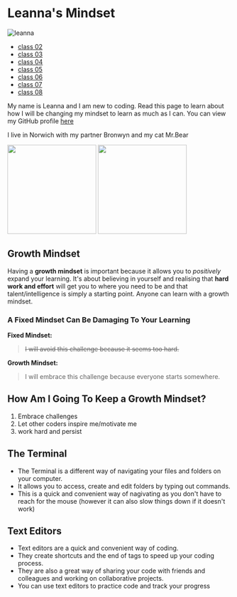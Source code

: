 # Leanna's Mindset  

![leanna](https://user-images.githubusercontent.com/105640476/168579890-ad1426dc-fb06-4fcc-8043-537cf00322f9.jpg)

- [class 02](https://leannacodes.github.io/reading-notes/class-03)
- [class 03](https://leannacodes.github.io/reading-notes/class-03)
- [class 04](https://leannacodes.github.io/reading-notes/class-04)
- [class 05](https://leannacodes.github.io/reading-notes/class-05)
- [class 06](https://leannacodes.github.io/reading-notes/class-06)
- [class 07](https://leannacodes.github.io/reading-notes/class-07)
- [class 08](https://leannacodes.github.io/reading-notes/class-08)

My name is Leanna and I am new to coding. Read this page to learn about how I will be changing my mindset to learn as much as I can. You can view my GitHub profile [here](https://github.com/LeannaCodes)

I live in Norwich with my partner Bronwyn and my cat Mr.Bear

<img src="https://user-images.githubusercontent.com/105640476/168582252-b5ac5baf-c14d-400d-a168-d18a9e5fb915.jpg" width="200" />

<img src="https://user-images.githubusercontent.com/105640476/168582290-6c6cc9c8-b858-464a-ba3e-05570a514fc8.jpg" width="200" />

## Growth Mindset

Having a **growth mindset** is important because it allows you to *positively* expand your learning. It's about believing in yourself and realising that **hard work and effort** will get you to where you need to be and that talent/intelligence is simply a starting point. Anyone can learn with a growth mindset.  

### A Fixed Mindset Can Be Damaging To Your Learning

**Fixed Mindset:** 

> ~~I will avoid this challenge because it seems too hard.~~

**Growth Mindset:**

> I will embrace this challenge because everyone starts somewhere. 

## How Am I Going To Keep a Growth Mindset? 
1. Embrace challenges 
2. Let other coders inspire me/motivate me
3. work hard and persist

## The Terminal

- The Terminal is a different way of navigating your files and folders on your computer.
-  It allows you to access, create and edit folders by typing out commands. 
-  This is a quick and convenient way of nagivating as you don't have to reach for the mouse (however it can also slow things down if it doesn't work)

## Text Editors 

- Text editors are a quick and convenient way of coding. 
- They create shortcuts and the end of tags to speed up your coding process. 
- They are also a great way of sharing your code with friends and colleagues and working on collaborative projects. 
- You can use text editors to practice code and track your progress 
